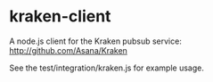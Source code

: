 # kraken-client

A node.js client for the Kraken pubsub service:
http://github.com/Asana/Kraken

See the test/integration/kraken.js for example usage.
